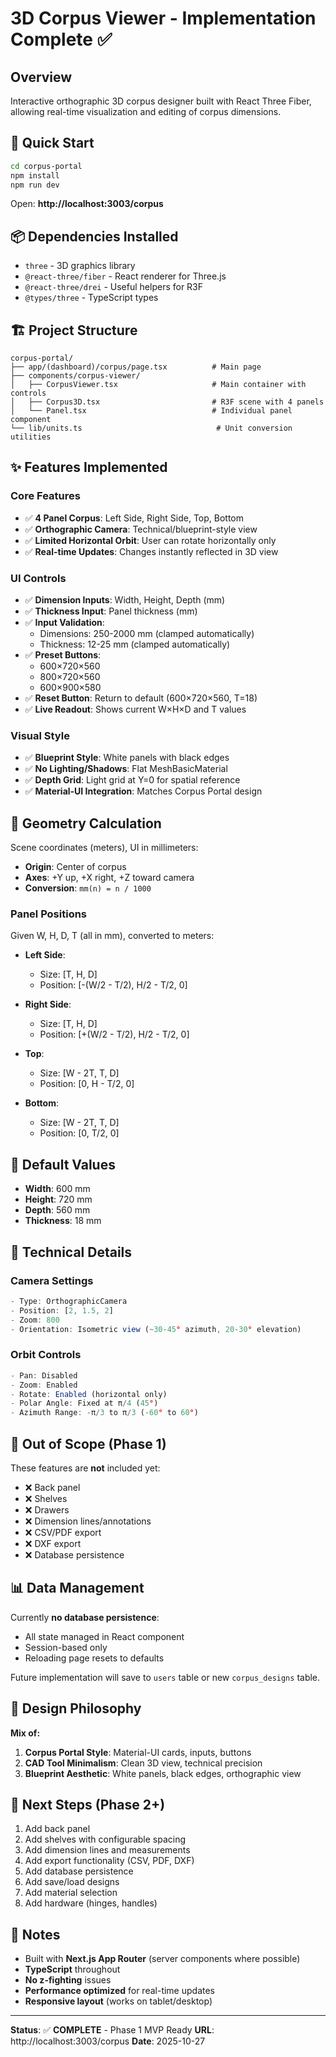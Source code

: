 # 3D Corpus Viewer - Implementation Complete ✅

## Overview
Interactive orthographic 3D corpus designer built with React Three Fiber, allowing real-time visualization and editing of corpus dimensions.

## 🚀 Quick Start

```bash
cd corpus-portal
npm install
npm run dev
```

Open: **http://localhost:3003/corpus**

## 📦 Dependencies Installed

- `three` - 3D graphics library
- `@react-three/fiber` - React renderer for Three.js
- `@react-three/drei` - Useful helpers for R3F
- `@types/three` - TypeScript types

## 🏗️ Project Structure

```
corpus-portal/
├── app/(dashboard)/corpus/page.tsx          # Main page
├── components/corpus-viewer/
│   ├── CorpusViewer.tsx                     # Main container with controls
│   ├── Corpus3D.tsx                         # R3F scene with 4 panels
│   └── Panel.tsx                            # Individual panel component
└── lib/units.ts                              # Unit conversion utilities
```

## ✨ Features Implemented

### Core Features
- ✅ **4 Panel Corpus**: Left Side, Right Side, Top, Bottom
- ✅ **Orthographic Camera**: Technical/blueprint-style view
- ✅ **Limited Horizontal Orbit**: User can rotate horizontally only
- ✅ **Real-time Updates**: Changes instantly reflected in 3D view

### UI Controls
- ✅ **Dimension Inputs**: Width, Height, Depth (mm)
- ✅ **Thickness Input**: Panel thickness (mm)
- ✅ **Input Validation**: 
  - Dimensions: 250-2000 mm (clamped automatically)
  - Thickness: 12-25 mm (clamped automatically)
- ✅ **Preset Buttons**: 
  - 600×720×560
  - 800×720×560
  - 600×900×580
- ✅ **Reset Button**: Return to default (600×720×560, T=18)
- ✅ **Live Readout**: Shows current W×H×D and T values

### Visual Style
- ✅ **Blueprint Style**: White panels with black edges
- ✅ **No Lighting/Shadows**: Flat MeshBasicMaterial
- ✅ **Depth Grid**: Light grid at Y=0 for spatial reference
- ✅ **Material-UI Integration**: Matches Corpus Portal design

## 📐 Geometry Calculation

Scene coordinates (meters), UI in millimeters:
- **Origin**: Center of corpus
- **Axes**: +Y up, +X right, +Z toward camera
- **Conversion**: `mm(n) = n / 1000`

### Panel Positions
Given W, H, D, T (all in mm), converted to meters:

- **Left Side**: 
  - Size: [T, H, D]
  - Position: [-(W/2 - T/2), H/2 - T/2, 0]

- **Right Side**: 
  - Size: [T, H, D]
  - Position: [+(W/2 - T/2), H/2 - T/2, 0]

- **Top**: 
  - Size: [W - 2T, T, D]
  - Position: [0, H - T/2, 0]

- **Bottom**: 
  - Size: [W - 2T, T, D]
  - Position: [0, T/2, 0]

## 🎯 Default Values

- **Width**: 600 mm
- **Height**: 720 mm
- **Depth**: 560 mm
- **Thickness**: 18 mm

## 🔧 Technical Details

### Camera Settings
```typescript
- Type: OrthographicCamera
- Position: [2, 1.5, 2]
- Zoom: 800
- Orientation: Isometric view (~30-45° azimuth, 20-30° elevation)
```

### Orbit Controls
```typescript
- Pan: Disabled
- Zoom: Enabled
- Rotate: Enabled (horizontal only)
- Polar Angle: Fixed at π/4 (45°)
- Azimuth Range: -π/3 to π/3 (-60° to 60°)
```

## 🚧 Out of Scope (Phase 1)

These features are **not** included yet:
- ❌ Back panel
- ❌ Shelves
- ❌ Drawers
- ❌ Dimension lines/annotations
- ❌ CSV/PDF export
- ❌ DXF export
- ❌ Database persistence

## 📊 Data Management

Currently **no database persistence**:
- All state managed in React component
- Session-based only
- Reloading page resets to defaults

Future implementation will save to `users` table or new `corpus_designs` table.

## 🎨 Design Philosophy

**Mix of:**
1. **Corpus Portal Style**: Material-UI cards, inputs, buttons
2. **CAD Tool Minimalism**: Clean 3D view, technical precision
3. **Blueprint Aesthetic**: White panels, black edges, orthographic view

## 🔄 Next Steps (Phase 2+)

1. Add back panel
2. Add shelves with configurable spacing
3. Add dimension lines and measurements
4. Add export functionality (CSV, PDF, DXF)
5. Add database persistence
6. Add save/load designs
7. Add material selection
8. Add hardware (hinges, handles)

## 📝 Notes

- Built with **Next.js App Router** (server components where possible)
- **TypeScript** throughout
- **No z-fighting** issues
- **Performance optimized** for real-time updates
- **Responsive layout** (works on tablet/desktop)

---

**Status**: ✅ **COMPLETE** - Phase 1 MVP Ready
**URL**: http://localhost:3003/corpus
**Date**: 2025-10-27


